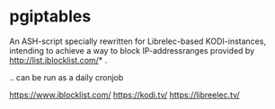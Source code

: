 # pgiptables

An ASH-script specially rewritten for Librelec-based KODI-instances, intending to achieve a way to block IP-addressranges provided by http://list.iblocklist.com/* .  

.. can be run as a daily cronjob

https://www.iblocklist.com/
https://kodi.tv/
https://libreelec.tv/
